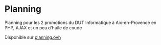 # Planning
Planning pour les 2 promotions du DUT Informatique à Aix-en-Provence en PHP, AJAX et un peu d'huile de coude

Disponible sur [planning.ovh](http://planning.ovh)
